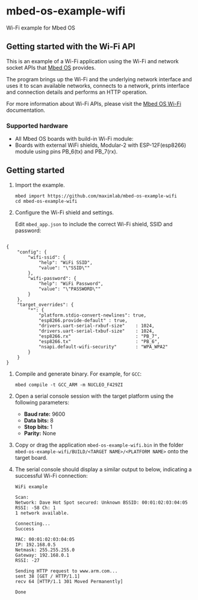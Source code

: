 # mbed-os-example-wifi #

Wi-Fi example for Mbed OS

## Getting started with the Wi-Fi API ##

This is an example of a Wi-Fi application using the Wi-Fi and network socket APIs that [Mbed OS](https://github.com/ARMmbed/mbed-os) provides.

The program brings up the Wi-Fi and the underlying network interface and uses it to scan available networks, connects to a network, prints interface and connection details and performs an HTTP operation.

For more information about Wi-Fi APIs, please visit the [Mbed OS Wi-Fi](https://os.mbed.com/docs/latest/reference/wi-fi.html) documentation.

### Supported hardware ###

* All Mbed OS boards with build-in Wi-Fi module:
* Boards with external WiFi shields, Modular-2 with ESP-12F(esp8266) module using pins PB_6(tx) and PB_7(rx). 

##  Getting started ##

1. Import the example.

   ```
   mbed import https://github.com/maximlab/mbed-os-example-wifi
   cd mbed-os-example-wifi
   ```

1. Configure the Wi-Fi shield and settings.

   Edit ```mbed_app.json``` to include the correct Wi-Fi shield, SSID and password:
<pre><code>
{
    "config": {
        "wifi-ssid": {
            "help": "WiFi SSID",
            "value": "\"SSID\""
        },
        "wifi-password": {
            "help": "WiFi Password",
            "value": "\"PASSWORD\""
        }
    },
    "target_overrides": {
        "*": {
            "platform.stdio-convert-newlines": true,
            "esp8266.provide-default" : true,
            "drivers.uart-serial-rxbuf-size"    : 1024,
            "drivers.uart-serial-txbuf-size"    : 1024,
            "esp8266.rx"                        : "PB_7",
            "esp8266.tx"                        : "PB_6",
            "nsapi.default-wifi-security"       : "WPA_WPA2"
        }
    }
}
</code></pre>

1. Compile and generate binary.
    For example, for `GCC`:
    ```
    mbed compile -t GCC_ARM -m NUCLEO_F429ZI
    ```

1. Open a serial console session with the target platform using the following parameters:
    * **Baud rate:** 9600
    * **Data bits:** 8
    * **Stop bits:** 1
    * **Parity:** None

1. Copy or drag the application `mbed-os-example-wifi.bin` in the folder `mbed-os-example-wifi/BUILD/<TARGET NAME>/<PLATFORM NAME>` onto the target board.

1. The serial console should display a similar output to below, indicating a successful Wi-Fi connection:
    ```
    WiFi example

    Scan:
    Network: Dave Hot Spot secured: Unknown BSSID: 00:01:02:03:04:05 RSSI: -58 Ch: 1
    1 network available.

    Connecting...
    Success

    MAC: 00:01:02:03:04:05
    IP: 192.168.0.5
    Netmask: 255.255.255.0
    Gateway: 192.168.0.1
    RSSI: -27

    Sending HTTP request to www.arm.com...
    sent 38 [GET / HTTP/1.1]
    recv 64 [HTTP/1.1 301 Moved Permanently]

    Done
    ```



